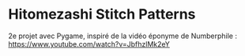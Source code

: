 # Hitomezashi Stitch Patterns
2e projet avec Pygame, inspiré de la vidéo éponyme de Numberphile : https://www.youtube.com/watch?v=JbfhzlMk2eY
